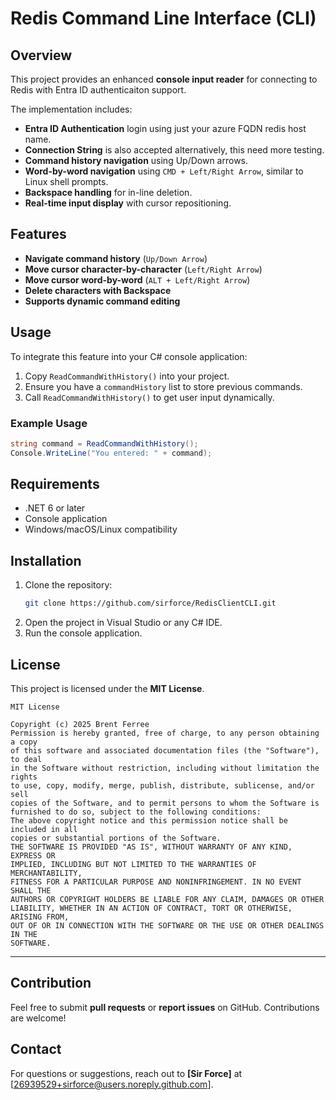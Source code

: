 # Redis Command Line Interface (CLI)

## Overview
This project provides an enhanced **console input reader** for connecting to Redis with Entra ID authenticaiton support. 

The implementation includes:

- **Entra ID Authentication** login using just your azure FQDN redis host name.
- **Connection String** is also accepted alternatively, this need more testing.
- **Command history navigation** using Up/Down arrows.
- **Word-by-word navigation** using `CMD + Left/Right Arrow`, similar to Linux shell prompts.
- **Backspace handling** for in-line deletion.
- **Real-time input display** with cursor repositioning.

## Features
- **Navigate command history** (`Up/Down Arrow`)
- **Move cursor character-by-character** (`Left/Right Arrow`)
- **Move cursor word-by-word** (`ALT + Left/Right Arrow`)
- **Delete characters with Backspace**
- **Supports dynamic command editing**

## Usage
To integrate this feature into your C# console application:

1. Copy `ReadCommandWithHistory()` into your project.
2. Ensure you have a `commandHistory` list to store previous commands.
3. Call `ReadCommandWithHistory()` to get user input dynamically.

### Example Usage
```csharp
string command = ReadCommandWithHistory();
Console.WriteLine("You entered: " + command);
```

## Requirements
- .NET 6 or later
- Console application
- Windows/macOS/Linux compatibility

## Installation
1. Clone the repository:
   ```sh
   git clone https://github.com/sirforce/RedisClientCLI.git
   ```
2. Open the project in Visual Studio or any C# IDE.
3. Run the console application.

## License

This project is licensed under the **MIT License**.

```
MIT License

Copyright (c) 2025 Brent Ferree
Permission is hereby granted, free of charge, to any person obtaining a copy
of this software and associated documentation files (the "Software"), to deal
in the Software without restriction, including without limitation the rights
to use, copy, modify, merge, publish, distribute, sublicense, and/or sell
copies of the Software, and to permit persons to whom the Software is
furnished to do so, subject to the following conditions:
The above copyright notice and this permission notice shall be included in all
copies or substantial portions of the Software.
THE SOFTWARE IS PROVIDED "AS IS", WITHOUT WARRANTY OF ANY KIND, EXPRESS OR
IMPLIED, INCLUDING BUT NOT LIMITED TO THE WARRANTIES OF MERCHANTABILITY,
FITNESS FOR A PARTICULAR PURPOSE AND NONINFRINGEMENT. IN NO EVENT SHALL THE
AUTHORS OR COPYRIGHT HOLDERS BE LIABLE FOR ANY CLAIM, DAMAGES OR OTHER
LIABILITY, WHETHER IN AN ACTION OF CONTRACT, TORT OR OTHERWISE, ARISING FROM,
OUT OF OR IN CONNECTION WITH THE SOFTWARE OR THE USE OR OTHER DEALINGS IN THE
SOFTWARE.
```

---

## Contribution
Feel free to submit **pull requests** or **report issues** on GitHub. Contributions are welcome!

## Contact
For questions or suggestions, reach out to **[Sir Force]** at [26939529+sirforce@users.noreply.github.com].

